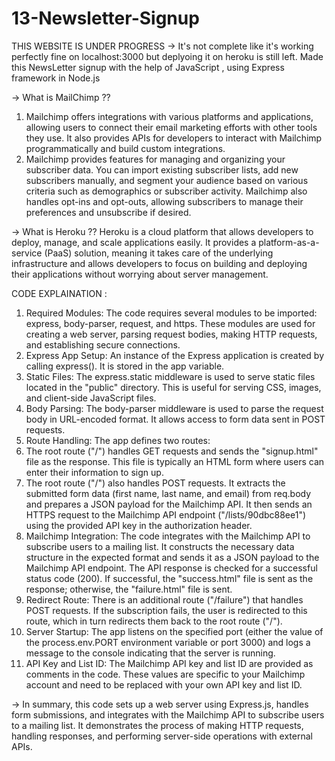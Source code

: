 # 13-Newsletter-Signup
THIS WEBSITE IS UNDER PROGRESS -> It's not complete like it's working perfectly fine on localhost:3000 but deplyoing it on heroku is still left. 
Made this NewsLetter signup with the help of JavaScript , using Express framework in Node.js 

-> What is MailChimp ??
1. Mailchimp offers integrations with various platforms and applications, allowing users to connect their email marketing efforts with other tools they use. It also provides APIs for developers to interact with Mailchimp programmatically and build custom integrations.
2. Mailchimp provides features for managing and organizing your subscriber data. You can import existing subscriber lists, add new subscribers manually, and segment your audience based on various criteria such as demographics or subscriber activity. Mailchimp also handles opt-ins and opt-outs, allowing subscribers to manage their preferences and unsubscribe if desired.

-> What is Heroku ??
Heroku is a cloud platform that allows developers to deploy, manage, and scale applications easily. It provides a platform-as-a-service (PaaS) solution, meaning it takes care of the underlying infrastructure and allows developers to focus on building and deploying their applications without worrying about server management.


CODE EXPLAINATION : 
1. Required Modules: The code requires several modules to be imported: express, body-parser, request, and https. These modules are used for creating a web server, parsing request bodies, making HTTP requests, and establishing secure connections.
2. Express App Setup: An instance of the Express application is created by calling express(). It is stored in the app variable.
3. Static Files: The express.static middleware is used to serve static files located in the "public" directory. This is useful for serving CSS, images, and client-side JavaScript files.
4. Body Parsing: The body-parser middleware is used to parse the request body in URL-encoded format. It allows access to form data sent in POST requests.
5. Route Handling: The app defines two routes:
6. The root route ("/") handles GET requests and sends the "signup.html" file as the response. This file is typically an HTML form where users can enter their information to sign up.
7. The root route ("/") also handles POST requests. It extracts the submitted form data (first name, last name, and email) from req.body and prepares a JSON payload for the Mailchimp API. It then sends an HTTPS request to the Mailchimp API endpoint ("/lists/90dbc88ee1") using the provided API key in the authorization header.
8. Mailchimp Integration: The code integrates with the Mailchimp API to subscribe users to a mailing list. It constructs the necessary data structure in the expected format and sends it as a JSON payload to the Mailchimp API endpoint. The API response is checked for a successful status code (200). If successful, the "success.html" file is sent as the response; otherwise, the "failure.html" file is sent.
9. Redirect Route: There is an additional route ("/failure") that handles POST requests. If the subscription fails, the user is redirected to this route, which in turn redirects them back to the root route ("/").
10. Server Startup: The app listens on the specified port (either the value of the process.env.PORT environment variable or port 3000) and logs a message to the console indicating that the server is running.
11. API Key and List ID: The Mailchimp API key and list ID are provided as comments in the code. These values are specific to your Mailchimp account and need to be replaced with your own API key and list ID.


-> In summary, this code sets up a web server using Express.js, handles form submissions, and integrates with the Mailchimp API to subscribe users to a mailing list. It demonstrates the process of making HTTP requests, handling responses, and performing server-side operations with external APIs.
